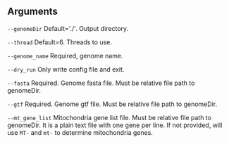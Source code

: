 ## Arguments
`--genomeDir` Default='./'. Output directory.

`--thread` Default=6. Threads to use.

`--genome_name` Required, genome name.

`--dry_run` Only write config file and exit.

`--fasta` Required. Genome fasta file. Must be relative file path to genomeDir.

`--gtf` Required. Genome gtf file. Must be relative file path to genomeDir.

`--mt_gene_list` Mitochondria gene list file. Must be relative file path to genomeDir.
It is a plain text file with one gene per line. 
If not provided, will use `MT-` and `mt-` to determine mitochondria genes.

